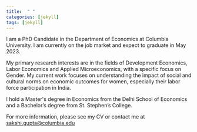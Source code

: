 ```yaml
---
title:  " "
categories: [jekyll]
tags: [jekyll]
---
```

I am a PhD Candidate in the Department of Economics at Columbia University. I am currently on the job market and expect to graduate in May 2023. 

My primary research interests are in the fields of Development Economics, Labor Economics and Applied Microeconomics, with a specific focus on Gender. My current work focuses on understanding the impact of social and cultural norms on economic outcomes for women, especially their labor force participation in India.

I hold a Master's degree in Economics from the Delhi School of Economics and a Bachelor’s degree from St. Stephen’s College.  

For more information, please see my CV or contact me at <a href="mailto:sakshi.gupta@columbia.edu">sakshi.gupta@columbia.edu</a>
